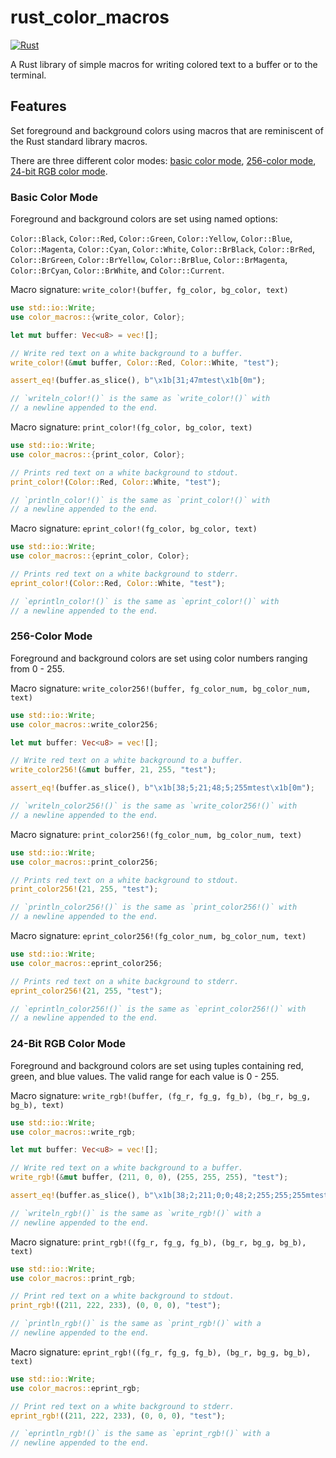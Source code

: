 # rust_color_macros
[![Rust](https://github.com/ryanv404/rust_color_macros/actions/workflows/rust.yml/badge.svg)](https://github.com/ryanv404/rust_color_macros/actions/workflows/rust.yml)

A Rust library of simple macros for writing colored text to a buffer or
to the terminal.

## Features
Set foreground and background colors using macros that are reminiscent of
the Rust standard library macros.

There are three different color modes: [basic color mode](#Basic-Color-Mode), [256-color mode](#256-Color-Mode), [24-bit RGB color mode](#24-Bit-RGB-Color-Mode).

### Basic Color Mode

Foreground and background colors are set using named options:

`Color::Black`, `Color::Red`, `Color::Green`, `Color::Yellow`, `Color::Blue`,
`Color::Magenta`, `Color::Cyan`, `Color::White`, `Color::BrBlack`, `Color::BrRed`,
`Color::BrGreen`, `Color::BrYellow`, `Color::BrBlue`, `Color::BrMagenta`,
`Color::BrCyan`, `Color::BrWhite`, and `Color::Current`.

Macro signature: `write_color!(buffer, fg_color, bg_color, text)`

```rust
use std::io::Write;
use color_macros::{write_color, Color};

let mut buffer: Vec<u8> = vec![];

// Write red text on a white background to a buffer.
write_color!(&mut buffer, Color::Red, Color::White, "test");

assert_eq!(buffer.as_slice(), b"\x1b[31;47mtest\x1b[0m");

// `writeln_color!()` is the same as `write_color!()` with
// a newline appended to the end.
```

Macro signature: `print_color!(fg_color, bg_color, text)`

```rust
use std::io::Write;
use color_macros::{print_color, Color};

// Prints red text on a white background to stdout.
print_color!(Color::Red, Color::White, "test");

// `println_color!()` is the same as `print_color!()` with
// a newline appended to the end.
```

Macro signature: `eprint_color!(fg_color, bg_color, text)`

```rust
use std::io::Write;
use color_macros::{eprint_color, Color};

// Prints red text on a white background to stderr.
eprint_color!(Color::Red, Color::White, "test");

// `eprintln_color!()` is the same as `eprint_color!()` with
// a newline appended to the end.
```

### 256-Color Mode

Foreground and background colors are set using color numbers ranging
from 0 - 255.

Macro signature: `write_color256!(buffer, fg_color_num, bg_color_num, text)`

```rust
use std::io::Write;
use color_macros::write_color256;

let mut buffer: Vec<u8> = vec![];

// Write red text on a white background to a buffer.
write_color256!(&mut buffer, 21, 255, "test");

assert_eq!(buffer.as_slice(), b"\x1b[38;5;21;48;5;255mtest\x1b[0m");

// `writeln_color256!()` is the same as `write_color256!()` with
// a newline appended to the end.
```

Macro signature: `print_color256!(fg_color_num, bg_color_num, text)`

```rust
use std::io::Write;
use color_macros::print_color256;

// Prints red text on a white background to stdout.
print_color256!(21, 255, "test");

// `println_color256!()` is the same as `print_color256!()` with
// a newline appended to the end.
```

Macro signature: `eprint_color256!(fg_color_num, bg_color_num, text)`

```rust
use std::io::Write;
use color_macros::eprint_color256;

// Prints red text on a white background to stderr.
eprint_color256!(21, 255, "test");

// `eprintln_color256!()` is the same as `eprint_color256!()` with
// a newline appended to the end.
```

### 24-Bit RGB Color Mode

Foreground and background colors are set using tuples containing red, green, and
blue values. The valid range for each value is 0 - 255.

Macro signature: `write_rgb!(buffer, (fg_r, fg_g, fg_b), (bg_r, bg_g, bg_b), text)`

```rust
use std::io::Write;
use color_macros::write_rgb;

let mut buffer: Vec<u8> = vec![];

// Write red text on a white background to a buffer.
write_rgb!(&mut buffer, (211, 0, 0), (255, 255, 255), "test");

assert_eq!(buffer.as_slice(), b"\x1b[38;2;211;0;0;48;2;255;255;255mtest\x1b[0m");

// `writeln_rgb!()` is the same as `write_rgb!()` with a
// newline appended to the end.
```

Macro signature: `print_rgb!((fg_r, fg_g, fg_b), (bg_r, bg_g, bg_b), text)`

```rust
use std::io::Write;
use color_macros::print_rgb;

// Print red text on a white background to stdout.
print_rgb!((211, 222, 233), (0, 0, 0), "test");

// `println_rgb!()` is the same as `print_rgb!()` with a
// newline appended to the end.
```

Macro signature: `eprint_rgb!((fg_r, fg_g, fg_b), (bg_r, bg_g, bg_b), text)`

```rust
use std::io::Write;
use color_macros::eprint_rgb;

// Print red text on a white background to stderr.
eprint_rgb!((211, 222, 233), (0, 0, 0), "test");

// `eprintln_rgb!()` is the same as `eprint_rgb!()` with a
// newline appended to the end.
```
